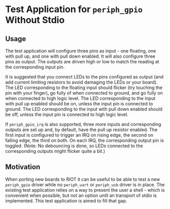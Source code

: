 # Test Application for `periph_gpio` Without Stdio

## Usage

The test application will configure three pins as input - one floating, one with pull up, and one
with pull down enabled. It will also configure three pins as output. The outputs are driven high or
low to match the reading at the corresponding input pin.

It is suggested that you connect LEDs to the pins configured as output (and add current limiting
resistors to avoid damaging the LEDs or your board). The LED corresponding to the floating input
should flicker (try touching the pin with your finger), go fully of when connected to ground, and
go fully on when connected to high logic level. The LED corresponding to the input with pull up
enabled should be on, unless the input pin is connected to ground. The LED corresponding to the
input with pull down enabled should be off, unless the input pin is connected to high logic level.

If `periph_gpio_irq` is also supported, three more inputs and corresponding outputs are set up and,
by default, have the pull up resistor enabled. The first input is configured to trigger an IRQ on
rising edge, the second on falling edge, the third on both. On each IRQ, the corresponding output
pin is toggled. (Note: No debouncing is done, so LEDs connected to the corresponding outputs
might flicker quite a bit.)

## Motivation

When porting new boards to RIOT it can be useful to be able to test a new `periph_gpio` driver
while no `periph_uart` or `periph_usb` driver is in place. The existing test application relies on
a way to present the user a shell - which is convenient when possible, but not an option until an
transport of stdio is implemented. This test application is aimed to fill that gap.
